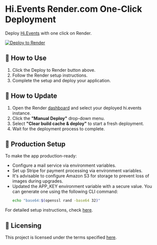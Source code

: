 # Hi.Events Render.com One-Click Deployment

Deploy [Hi.Events](https://github.com/nasinamuna/render) with one click on Render.

[![Deploy to Render](https://render.com/images/deploy-to-render-button.svg)](https://render.com/deploy?repo=https://github.com/nasinamuna/render)

## 🚀 How to Use

1. Click the Deploy to Render button above.
2. Follow the Render setup instructions.
3. Complete the setup and deploy your application.

## 🔄 How to Update

1. Open the Render [dashboard](https://dashboard.render.com/) and select your deployed hi.events instance.
2. Click the **"Manual Deploy"** drop-down menu.
3. Select **"Clear build cache & deploy"** to start a fresh deployment.
4. Wait for the deployment process to complete.

## 🔧 Production Setup

To make the app production-ready:

- Configure a mail service via environment variables.
- Set up Stripe for payment processing via environment variables.
- It's advisable to configure Amazon S3 for storage to prevent loss of images during upgrades.
- Updated the APP_KEY environment variable with a secure value. You can generate one using the following CLI command:
  ```bash
  echo "base64:$(openssl rand -base64 32)"
  ```
  

For detailed setup instructions, check [here](https://hi.events/docs/getting-started/deploying).

## 📜 Licensing

This project is licensed under the terms specified [here](https://hi.events/licensing).
